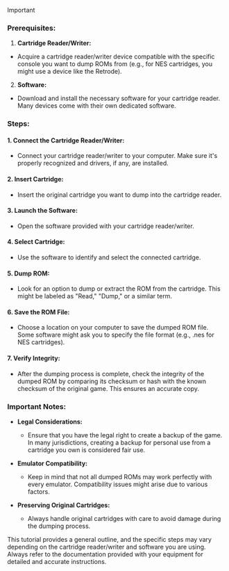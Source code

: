 > [!IMPORTANT]
> ### Prerequisites:
>
> 1. **Cartridge Reader/Writer:**
>   - Acquire a cartridge reader/writer device compatible with the specific console you want to dump ROMs from (e.g., for NES cartridges, you might use a device like the Retrode).
>
> 2. **Software:**
>   - Download and install the necessary software for your cartridge reader. Many devices come with their own dedicated software.

### Steps:

#### 1. Connect the Cartridge Reader/Writer:

   - Connect your cartridge reader/writer to your computer. Make sure it's properly recognized and drivers, if any, are installed.

#### 2. Insert Cartridge:

   - Insert the original cartridge you want to dump into the cartridge reader.

#### 3. Launch the Software:

   - Open the software provided with your cartridge reader/writer.

#### 4. Select Cartridge:

   - Use the software to identify and select the connected cartridge.

#### 5. Dump ROM:

   - Look for an option to dump or extract the ROM from the cartridge. This might be labeled as "Read," "Dump," or a similar term.

#### 6. Save the ROM File:

   - Choose a location on your computer to save the dumped ROM file. Some software might ask you to specify the file format (e.g., .nes for NES cartridges).

#### 7. Verify Integrity:

   - After the dumping process is complete, check the integrity of the dumped ROM by comparing its checksum or hash with the known checksum of the original game. This ensures an accurate copy.

### Important Notes:

- **Legal Considerations:**
  - Ensure that you have the legal right to create a backup of the game. In many jurisdictions, creating a backup for personal use from a cartridge you own is considered fair use.

- **Emulator Compatibility:**
  - Keep in mind that not all dumped ROMs may work perfectly with every emulator. Compatibility issues might arise due to various factors.

- **Preserving Original Cartridges:**
  - Always handle original cartridges with care to avoid damage during the dumping process.

This tutorial provides a general outline, and the specific steps may vary depending on the cartridge reader/writer and software you are using. Always refer to the documentation provided with your equipment for detailed and accurate instructions.
